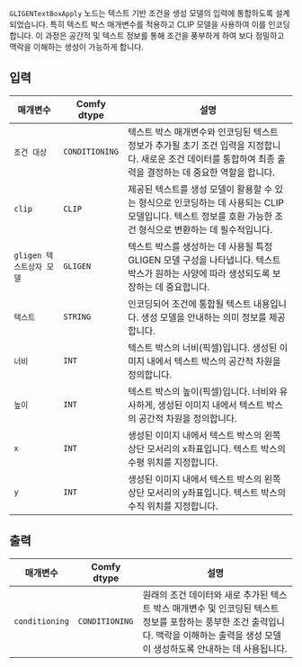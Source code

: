 `GLIGENTextBoxApply` 노드는 텍스트 기반 조건을 생성 모델의 입력에 통합하도록 설계되었습니다. 특히 텍스트 박스 매개변수를 적용하고 CLIP 모델을 사용하여 이를 인코딩합니다. 이 과정은 공간적 및 텍스트 정보를 통해 조건을 풍부하게 하여 보다 정밀하고 맥락을 이해하는 생성이 가능하게 합니다.

## 입력

| 매개변수             | Comfy dtype        | 설명 |
|----------------------|--------------------|--------------------|
| `조건 대상`    | `CONDITIONING`     | 텍스트 박스 매개변수와 인코딩된 텍스트 정보가 추가될 초기 조건 입력을 지정합니다. 새로운 조건 데이터를 통합하여 최종 출력을 결정하는 데 중요한 역할을 합니다. |
| `clip`               | `CLIP`             | 제공된 텍스트를 생성 모델이 활용할 수 있는 형식으로 인코딩하는 데 사용되는 CLIP 모델입니다. 텍스트 정보를 호환 가능한 조건 형식으로 변환하는 데 필수적입니다. |
| `gligen 텍스트상자 모델` | `GLIGEN`         | 텍스트 박스를 생성하는 데 사용될 특정 GLIGEN 모델 구성을 나타냅니다. 텍스트 박스가 원하는 사양에 따라 생성되도록 보장하는 데 중요합니다. |
| `텍스트`               | `STRING`           | 인코딩되어 조건에 통합될 텍스트 내용입니다. 생성 모델을 안내하는 의미 정보를 제공합니다. |
| `너비`              | `INT`              | 텍스트 박스의 너비(픽셀)입니다. 생성된 이미지 내에서 텍스트 박스의 공간적 차원을 정의합니다. |
| `높이`             | `INT`              | 텍스트 박스의 높이(픽셀)입니다. 너비와 유사하게, 생성된 이미지 내에서 텍스트 박스의 공간적 차원을 정의합니다. |
| `x`                  | `INT`              | 생성된 이미지 내에서 텍스트 박스의 왼쪽 상단 모서리의 x좌표입니다. 텍스트 박스의 수평 위치를 지정합니다. |
| `y`                  | `INT`              | 생성된 이미지 내에서 텍스트 박스의 왼쪽 상단 모서리의 y좌표입니다. 텍스트 박스의 수직 위치를 지정합니다. |

## 출력

| 매개변수             | Comfy dtype        | 설명 |
|----------------------|--------------------|--------------------|
| `conditioning`       | `CONDITIONING`     | 원래의 조건 데이터와 새로 추가된 텍스트 박스 매개변수 및 인코딩된 텍스트 정보를 포함하는 풍부한 조건 출력입니다. 맥락을 이해하는 출력을 생성 모델이 생성하도록 안내하는 데 사용됩니다. |
